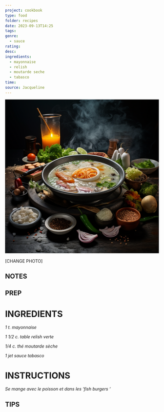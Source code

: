 ```yaml
---
project: cookbook
type: food
folder: recipes
date: 2023-09-13T14:25
tags: 
genre:
  - sauce
rating: 
desc: 
ingredients:
  - mayonnaise
  - relish
  - moutarde seche
  - tabasco
time: 
source: Jacqueline
---
```


![IMAGE](_default.png)


[CHANGE PHOTO]


## NOTES




## PREP


# INGREDIENTS

_1 t. mayonnaise_

_1 1/2 c. table relish verte_

_1/4 c. thé moutarde sèche_

_1 jet sauce tabasco_


# INSTRUCTIONS

_Se mange avec le poisson et dans les ‘fish_
_burgers ‘_


## TIPS



